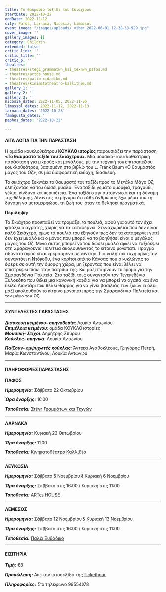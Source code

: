 ```yaml
---
title: Το θαυμαστο ταξιδι του Σκιαχτρου
startDate: 2022-10-22
endDate: 2022-11-12
city: Pafos, Larnaca, Nicosia, Limassol
event_image: "/images/uploads/_viber_2022-06-01_12-38-38-929.jpg"
cover_image: ''
gallery_images: []
category: Children
extended: false
critic_link: ''
critic_title: ''
critic_p: ''
theatres:
- theatres/stegi_grammatwn_kai_texnwn_pafos.md
- theatres/artos_house.md
- theatres/palio-xidadiko.md
- theatres/kinimatotheatro-kallithea.md
gallery_1: ''
gallery_2: ''
gallery_3: ''
nicosia_dates: 2022-11-05, 2022-11-06
limassol_dates: 2022-11-12, 2022-11-13
larnaca_dates: '2022-10-23'
famagusta_dates: ''
paphos_dates: '2022-10-22'

---
```

#### ΛΙΓΑ ΛΟΓΙΑ ΓΙΑ ΤΗΝ ΠΑΡΑΣΤΑΣΗ

Η ομάδα κουκλοθεάτρου **ΚΟΥΚΛΟ ιστορίες** παρουσιάζει την παράσταση **«Το θαυμαστό ταξίδι του Σκιάχτρου».** Μία μουσικό- κουκλοθεατρική παράσταση για μικρούς και μεγάλους, με την τεχνική του επιτραπέζιου κουκλοθεάτρου, βασισμένη στο βιβλίο του L. Frank Baum «Ο θαυμαστός μάγος του Οζ», σε μία διαφορετική εκδοχή, διασκευή.

Το σκιάχτρο ξεκινάει το θαυμαστό του ταξίδι προς το Μεγάλο Μάγο Οζ, ελπίζοντας να του δώσει μυαλό. Ένα ταξίδι γεμάτο ομορφιά, τραγούδι, γέλιο, κίνδυνο και περιπέτεια. Ένα ταξίδι στην αυτογνωσία και τη δύναμη της θέλησης. Δίνοντας το μήνυμα ότι κάθε άνθρωπος έχει μέσα του τη δύναμη να μεταμορφώσει τη ζωή του, όταν το θελήσει πραγματικά.

**Περίληψη:**

Το Σκιάχτρο προσπαθεί να τρομάξει τα πουλιά, αφού για αυτό τον έχει φτιάξει ο αγρότης, χωρίς να τα καταφέρνει. Στεναχωριέται που δεν είναι καλό Σκιάχτρο, όμως τα πουλιά του εξηγούν πως δεν τα καταφέρνει γιατί δεν έχει μυαλό και ο μόνος που μπορεί να το βοηθήσει είναι ο μεγάλος μάγος του Οζ. Μόνο αυτός μπορεί να του δώσει μυαλό αρκεί να ταξιδέψει στη Σμαραγδένια Πολιτεία ακολουθώντας το κίτρινο μονοπάτι. Πράγμα αδύνατο αφού είναι κρεμασμένο σε κοντάρι. Για καλή του τύχη όμως τον συναντάει η Ντόροθυ, ένα κορίτσι από το Κάνσας που ο κυκλώνας το έφερε σε αυτή την όμορφη χώρα, μη ξέροντας που είναι θέλει να επιστρέψει πίσω στην πατρίδα της. Και μαζί παίρνουν το δρόμο για την Σμαραγδένια Πολιτεία. Στο ταξίδι τους συναντούν τον Τενεκεδένιο Ξυλοκόπο που θέλει μια κανονική καρδιά για να μπορεί να αγαπά και ένα δειλό Λιοντάρι που θέλει θάρρος για να γίνει βασιλιάς των ζωών κι όλοι μαζί ακολουθούν το κίτρινο μονοπάτι προς την Σμαραγδένια Πολιτεία και τον μάγο του Οζ.

***

#### ΣΥΝΤΕΛΕΣΤΕΣ ΠΑΡΑΣΤΑΣΗΣ

**_Διασκευή κειμένου- σκηνοθεσία_**: Λουκία Αντωνίου  
**_Επιμέλεια κειμένου_**_:_ ομάδα ΚΟΥΚΛΟ ιστορίες  
**_Μουσική- Στίχοι_**_:_ Δημήτρης Σπύρου  
**_Κούκλες- σκηνικά_**_:_ Λουκία Αντωνίου

**_Παίζουν- εμψυχωτές κούκλας_**_:_ Άντρεα Αγαθοκλέους, Γρηγόρης Πετρή, Μαρία Κωνσταντίνου, Λουκία Αντωνίου

***

#### ΠΛΗΡΟΦΟΡΙΕΣ ΠΑΡΑΣΤΑΣΗΣ

**ΠΑΦΟΣ**

**_Ημερομηνία:_** Σάββατο 22 Οκτωβρίου

**_Ώρα έναρξης:_** 16:00

**_Τοποθεσία:_** [Στέγη Γραμμάτων και Τεχνών](?#map)

***

**ΛΑΡΝΑΚΑ**

**_Ημερομηνία:_** Κυριακή 23 Οκτωβρίου

**_Ώρα έναρξης:_** 11:00

**_Τοποθεσία:_** [Κινηματοθέατρο Καλλιθέα](?#map)

***

**ΛΕΥΚΩΣΙΑ**

**_Ημερομηνία:_** Σάββατο 5 Νοεμβρίου & Κυριακή 6 Νοεμβρίου

**_Ώρα έναρξης:_** Σάββατο στις 16:00 / Κυριακή στις 11:00

**_Τοποθεσία:_** [ARTos HOUSE](?#map)

***

**ΛΕΜΕΣΟΣ**

**_Ημερομηνία:_** Σάββατο 12 Νοεμβρίου & Κυριακή 13 Νοεμβρίου

**_Ώρα έναρξης:_** Σάββατο στις 16:00 / Κυριακή στις 11:00

**_Τοποθεσία:_** [Παλιό Ξυδάδικο](?#map)

***

#### ΕΙΣΙΤΗΡΙΑ

**_Τιμή:_** €8

**_Προπώληση:_** Απο την ιστοσελίδα της [Tickethour](https://shop.tickethour.com/ticketmaster_se_3999.html)

**_Πληροφορίες:_** Στο τηλέφωνο 99554078